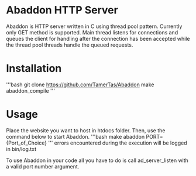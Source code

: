 Abaddon HTTP Server
=======

Abaddon is HTTP server written in C using thread pool pattern.
Currently only GET method is supported. Main thread listens for connections
and queues the client for handling after the connection has been accepted
while the thread pool threads handle the queued requests.

Installation
=======
'''bash
git clone https://github.com/TamerTas/Abaddon
make abaddon_compile
'''

Usage
=======
Place the website you want to host in htdocs folder.
Then, use the command below to start Abaddon.
'''bash
make abaddon PORT={Port_of_Choice}
'''
errors encountered during the execution will be logged
in bin/log.txt

To use Abaddon in your code all you have to do is call
ad_server_listen with a valid port number argument.

